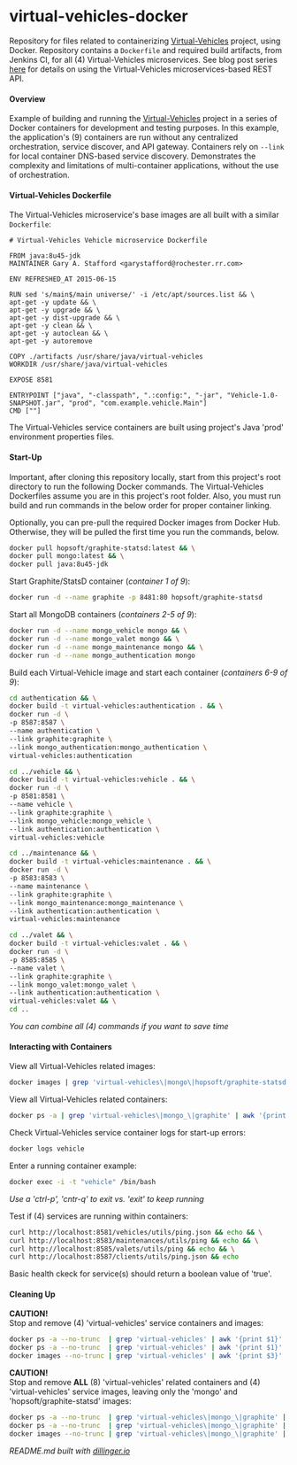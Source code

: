 # virtual-vehicles-docker
Repository for files related to containerizing [Virtual-Vehicles](https://github.com/garystafford/virtual-vehicles-demo) project, using Docker. Repository contains a ```Dockerfile``` and required build artifacts, from Jenkins CI, for all (4) Virtual-Vehicles microservices. See blog post series [here](http://wp.me/p1RD28-1pm) for details on using the Virtual-Vehicles microservices-based REST API.

#### Overview ####
Example of building and running the [Virtual-Vehicles](https://github.com/garystafford/virtual-vehicles-demo) project in a series of Docker containers for development and testing purposes. In this example, the application's (9) containers are run without any centralized orchestration, service discover, and API gateway. Containers rely on ```--link``` for local container DNS-based service discovery. Demonstrates the complexity and limitations of multi-container applications, without the use of orchestration.

#### Virtual-Vehicles Dockerfile ####
The Virtual-Vehicles microservice's base images are all built with a similar ```Dockerfile```:
```
# Virtual-Vehicles Vehicle microservice Dockerfile

FROM java:8u45-jdk
MAINTAINER Gary A. Stafford <garystafford@rochester.rr.com>

ENV REFRESHED_AT 2015-06-15

RUN sed 's/main$/main universe/' -i /etc/apt/sources.list && \
apt-get -y update && \
apt-get -y upgrade && \
apt-get -y dist-upgrade && \
apt-get -y clean && \
apt-get -y autoclean && \
apt-get -y autoremove

COPY ./artifacts /usr/share/java/virtual-vehicles
WORKDIR /usr/share/java/virtual-vehicles

EXPOSE 8581

ENTRYPOINT ["java", "-classpath", ".:config:", "-jar", "Vehicle-1.0-SNAPSHOT.jar", "prod", "com.example.vehicle.Main"]
CMD [""]
```
The Virtual-Vehicles service containers are built using project's Java 'prod' environment properties files. 

#### Start-Up ####
Important, after cloning this repository locally, start from this project's root directory to run the following Docker commands. The Virtual-Vehicles Dockerfiles assume you are in this project's root folder. Also, you must run build and run commands in the below order for proper container linking.  

Optionally, you can pre-pull the required Docker images from Docker Hub. Otherwise, they will be pulled the first time you run the commands, below.
```sh
docker pull hopsoft/graphite-statsd:latest && \
docker pull mongo:latest && \
docker pull java:8u45-jdk
```
Start Graphite/StatsD container (_container 1 of 9_):
```sh
docker run -d --name graphite -p 8481:80 hopsoft/graphite-statsd
```
Start all MongoDB containers (_containers 2-5 of 9_):
```sh
docker run -d --name mongo_vehicle mongo && \
docker run -d --name mongo_valet mongo && \
docker run -d --name mongo_maintenance mongo && \
docker run -d --name mongo_authentication mongo
```
Build each Virtual-Vehicle image and start each container (_containers 6-9 of 9_):
```sh
cd authentication && \
docker build -t virtual-vehicles:authentication . && \
docker run -d \
-p 8587:8587 \
--name authentication \
--link graphite:graphite \
--link mongo_authentication:mongo_authentication \
virtual-vehicles:authentication
```
```sh
cd ../vehicle && \
docker build -t virtual-vehicles:vehicle . && \
docker run -d \
-p 8581:8581 \
--name vehicle \
--link graphite:graphite \
--link mongo_vehicle:mongo_vehicle \
--link authentication:authentication \
virtual-vehicles:vehicle
```
```sh
cd ../maintenance && \
docker build -t virtual-vehicles:maintenance . && \
docker run -d \
-p 8583:8583 \
--name maintenance \
--link graphite:graphite \
--link mongo_maintenance:mongo_maintenance \
--link authentication:authentication \
virtual-vehicles:maintenance
```
```sh
cd ../valet && \
docker build -t virtual-vehicles:valet . && \
docker run -d \
-p 8585:8585 \
--name valet \
--link graphite:graphite \
--link mongo_valet:mongo_valet \
--link authentication:authentication \
virtual-vehicles:valet && \
cd ..
```
_You can combine all (4) commands if you want to save time_

#### Interacting with Containers ####
View all Virtual-Vehicles related images:
```sh
docker images | grep 'virtual-vehicles\|mongo\|hopsoft/graphite-statsd' | awk '{print $0}'
```
View all Virtual-Vehicles related containers:
```sh
docker ps -a | grep 'virtual-vehicles\|mongo_\|graphite' | awk '{print $0}'
```
Check Virtual-Vehicles service container logs for start-up errors:
```sh
docker logs vehicle
```
Enter a running container example:
```sh
docker exec -i -t "vehicle" /bin/bash
```
_Use a 'ctrl-p', 'cntr-q' to exit vs. 'exit' to keep running_

Test if (4) services are running within containers:
```sh
curl http://localhost:8581/vehicles/utils/ping.json && echo && \
curl http://localhost:8583/maintenances/utils/ping && echo && \
curl http://localhost:8585/valets/utils/ping && echo && \
curl http://localhost:8587/clients/utils/ping.json && echo

```
Basic health ckeck for service(s) should return a boolean value of 'true'.

#### Cleaning Up ####
__CAUTION!__  
Stop and remove (4) 'virtual-vehicles' service containers and images:
```sh
docker ps -a --no-trunc  | grep 'virtual-vehicles' | awk '{print $1}' | xargs -r --no-run-if-empty docker stop && \
docker ps -a --no-trunc  | grep 'virtual-vehicles' | awk '{print $1}' | xargs -r --no-run-if-empty docker rm && \
docker images --no-trunc | grep 'virtual-vehicles' | awk '{print $3}' | xargs -r --no-run-if-empty docker rmi
```
__CAUTION!__  
Stop and remove __ALL__ (8) 'virtual-vehicles' related containers and (4) 'virtual-vehicles' service images, leaving only the 'mongo' and 'hopsoft/graphite-statsd' images:
```sh
docker ps -a --no-trunc  | grep 'virtual-vehicles\|mongo_\|graphite' | awk '{print $1}' | xargs -r --no-run-if-empty docker stop && \
docker ps -a --no-trunc  | grep 'virtual-vehicles\|mongo_\|graphite' | awk '{print $1}' | xargs -r --no-run-if-empty docker rm && \
docker images --no-trunc | grep 'virtual-vehicles\|mongo_\|graphite' | awk '{print $3}' | xargs -r --no-run-if-empty docker rmi
```
  
_README.md built with [dillinger.io](dillinger.io)_